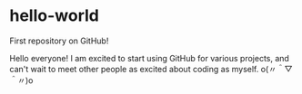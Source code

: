 # hello-world
First repository on GitHub!

Hello everyone!
I am excited to start using GitHub for various projects,
and can't wait to meet other people as excited about coding as myself.
o(〃＾▽＾〃)o

